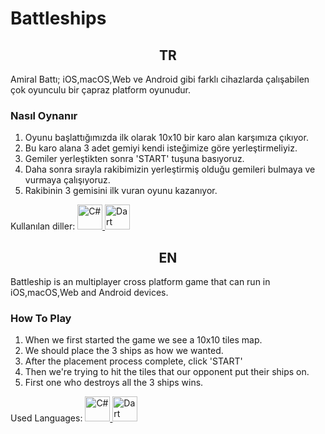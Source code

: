 
# Battleships
 
<h2 align="center" >TR</h2>

Amiral Battı; iOS,macOS,Web ve Android gibi farklı cihazlarda çalışabilen çok oyunculu bir çapraz platform oyunudur.

<h3>Nasıl Oynanır</h3>

1. Oyunu başlattığımızda ilk olarak 10x10 bir karo alan karşımıza çıkıyor.
2. Bu karo alana 3 adet gemiyi kendi isteğimize göre yerleştirmeliyiz.
3. Gemiler yerleştikten sonra 'START' tuşuna basıyoruz.
4. Daha sonra sırayla rakibimizin yerleştirmiş olduğu gemileri bulmaya ve vurmaya çalışıyoruz.
5. Rakibinin 3 gemisini ilk vuran oyunu kazanıyor.

Kullanılan diller:
<a href="https://dotnet.microsoft.com/en-us/languages/csharp" target="_blank" rel="noreferrer"> <img src="https://raw.githubusercontent.com/jmnote/z-icons/master/svg/csharp.svg" alt="C#" width="40" height="40"/> </a> 
<a href="https://dart.dev/" target="_blank" rel="noreferrer"> <img src="https://upload.wikimedia.org/wikipedia/commons/7/7e/Dart-logo.png" alt="Dart" width="40" height="40"/> </a> 
<h2 align="center" >EN</h3>

Battleship is an multiplayer cross platform game that can run in iOS,macOS,Web and Android devices.

<h3>How To Play</h3>

1. When we first started the game we see a 10x10 tiles map.
2. We should place the 3 ships as how we wanted.
3. After the placement process complete, click 'START'
4. Then we're trying to hit the tiles that our opponent put their ships on.
5. First one who destroys all the 3 ships wins.

Used Languages:
<a href="https://dotnet.microsoft.com/en-us/languages/csharp" target="_blank" rel="noreferrer"> <img src="https://raw.githubusercontent.com/jmnote/z-icons/master/svg/csharp.svg" alt="C#" width="40" height="40"/> </a> 
<a href="https://dart.dev/" target="_blank" rel="noreferrer"> <img src="https://upload.wikimedia.org/wikipedia/commons/7/7e/Dart-logo.png" alt="Dart" width="40" height="40"/> </a> 
